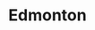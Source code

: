 ---
title: Edmonton
crosslinks:
- canada
- PersonalFinanceCanada
- Calgary
- metacanada
- pics
- weedstocks
- legaladvice
- canadients
- EdmontonOilers
- videos
- WTF
- toronto
- edmontonents
- CanadianMOMs
- UnexpectedDS9
- Roadcam
- xkcd
- stopdrinking
- Tinder
---